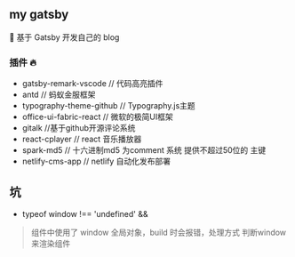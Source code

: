 ## my gatsby 

🚀 基于 Gatsby 开发自己的 blog 


### 插件 🔥
- gatsby-remark-vscode // 代码高亮插件
- antd // 蚂蚁金服框架
- typography-theme-github // Typography.js主题
- office-ui-fabric-react // 微软的极简UI框架
- gitalk //基于github开源评论系统
- react-cplayer // react 音乐播放器
- spark-md5 // 十六进制md5 为comment 系统 提供不超过50位的 主键
- netlify-cms-app // netlify 自动化发布部署


## 坑

- typeof window !== 'undefined' && <Cplayer />
> 组件中使用了 window 全局对象，build 时会报错，处理方式 判断window来渲染组件
